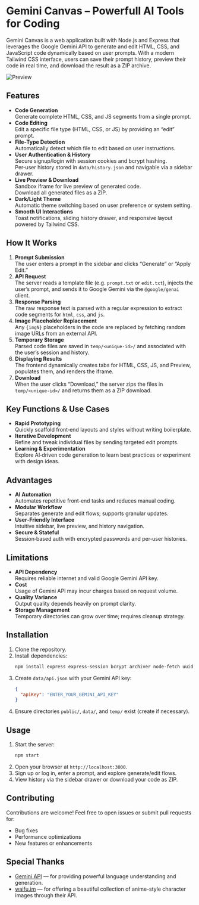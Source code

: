 # Gemini Canvas – Powerfull AI Tools for Coding

Gemini Canvas is a web application built with Node.js and Express that leverages the Google Gemini API to generate and edit HTML, CSS, and JavaScript code dynamically based on user prompts. With a modern Tailwind CSS interface, users can save their prompt history, preview their code in real time, and download the result as a ZIP archive.

![Preview](videos/demo.gif)

## Features

- **Code Generation**  
  Generate complete HTML, CSS, and JS segments from a single prompt.  
- **Code Editing**  
  Edit a specific file type (HTML, CSS, or JS) by providing an “edit” prompt.  
- **File‑Type Detection**  
  Automatically detect which file to edit based on user instructions.  
- **User Authentication & History**  
  Secure signup/login with session cookies and bcrypt hashing.  
  Per‑user history stored in `data/history.json` and navigable via a sidebar drawer.  
- **Live Preview & Download**  
  Sandbox iframe for live preview of generated code.  
  Download all generated files as a ZIP.  
- **Dark/Light Theme**  
  Automatic theme switching based on user preference or system setting.  
- **Smooth UI Interactions**  
  Toast notifications, sliding history drawer, and responsive layout powered by Tailwind CSS.

## How It Works

1. **Prompt Submission**  
   The user enters a prompt in the sidebar and clicks “Generate” or “Apply Edit.”  
2. **API Request**  
   The server reads a template file (e.g. `prompt.txt` or `edit.txt`), injects the user’s prompt, and sends it to Google Gemini via the `@google/genai` client.  
3. **Response Parsing**  
   The raw response text is parsed with a regular expression to extract code segments for `html`, `css`, and `js`.  
4. **Image Placeholder Replacement**  
   Any `{imgN}` placeholders in the code are replaced by fetching random image URLs from an external API.  
5. **Temporary Storage**  
   Parsed code files are saved in `temp/<unique-id>/` and associated with the user’s session and history.  
6. **Displaying Results**  
   The frontend dynamically creates tabs for HTML, CSS, JS, and Preview, populates them, and renders the iframe.  
7. **Download**  
   When the user clicks “Download,” the server zips the files in `temp/<unique-id>/` and returns them as a ZIP download.

## Key Functions & Use Cases

- **Rapid Prototyping**  
  Quickly scaffold front‑end layouts and styles without writing boilerplate.  
- **Iterative Development**  
  Refine and tweak individual files by sending targeted edit prompts.  
- **Learning & Experimentation**  
  Explore AI‑driven code generation to learn best practices or experiment with design ideas.  

## Advantages

- **AI Automation**  
  Automates repetitive front‑end tasks and reduces manual coding.  
- **Modular Workflow**  
  Separates generate and edit flows; supports granular updates.  
- **User‑Friendly Interface**  
  Intuitive sidebar, live preview, and history navigation.  
- **Secure & Stateful**  
  Session‑based auth with encrypted passwords and per‑user histories.

## Limitations

- **API Dependency**  
  Requires reliable internet and valid Google Gemini API key.  
- **Cost**  
  Usage of Gemini API may incur charges based on request volume.  
- **Quality Variance**  
  Output quality depends heavily on prompt clarity.  
- **Storage Management**  
  Temporary directories can grow over time; requires cleanup strategy.

## Installation

1. Clone the repository.  
2. Install dependencies:  
   ```bash
   npm install express express-session bcrypt archiver node-fetch uuid @google/genai
   ```
3. Create `data/api.json` with your Gemini API key:  
   ```json
   {
     "apiKey": "ENTER_YOUR_GEMINI_API_KEY"
   }
   ```
4. Ensure directories `public/`, `data/`, and `temp/` exist (create if necessary).

## Usage

1. Start the server:  
   ```bash
   npm start
   ```
2. Open your browser at `http://localhost:3000`.  
3. Sign up or log in, enter a prompt, and explore generate/edit flows.  
4. View history via the sidebar drawer or download your code as ZIP.

## Contributing

Contributions are welcome! Feel free to open issues or submit pull requests for:

- Bug fixes  
- Performance optimizations  
- New features or enhancements  

## Special Thanks

- [Gemini API](https://aistudio.google.com/app/apikey) — for providing powerful language understanding and generation.
- [waifu.im](https://www.waifu.im/) — for offering a beautiful collection of anime-style character images through their API.
